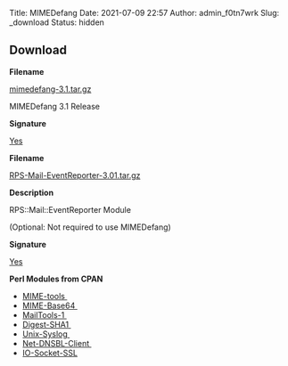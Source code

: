 Title: MIMEDefang
Date: 2021-07-09 22:57
Author: admin_f0tn7wrk
Slug: _download
Status: hidden

## Download

**Filename**

[mimedefang-3.1.tar.gz](https://mimedefang.org/releases/mimedefang-3.1.tar.gz)

MIMEDefang 3.1 Release

**Signature**

[Yes](https://mimedefang.org/releases/mimedefang-3.1.tar.gz.asc)

**Filename**

[RPS-Mail-EventReporter-3.01.tar.gz](https://mimedefang.org/static/RPS-Mail-EventReporter-3.01.tar.gz)

**Description**

RPS::Mail::EventReporter Module

(Optional: Not required to use MIMEDefang)

**Signature**

[Yes](https://mimedefang.org/static/RPS-Mail-EventReporter-3.01.tar.gz.sig)

**Perl Modules from CPAN**

-   [MIME-tools ](http://metacpan.org/search?q=MIME-tools)
-   [MIME-Base64 ](http://metacpan.org/search?q=MIME-Base64)
-   [MailTools-1 ](http://search.cpan.org/search?q=MailTools)
-   [Digest-SHA1 ](http://metacpan.org/search?q=Digest-SHA1)
-   [Unix-Syslog ](http://metacpan.org/search?q=Unix-Syslog)
-   [Net-DNSBL-Client ](http://metacpan.org/search?q=Net-DNSBL-Client)
-   [IO-Socket-SSL](http://metacpan.org/search?q=IO-Socket-SSL)
